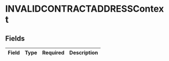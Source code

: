 # INVALIDCONTRACTADDRESSContext


## Fields

| Field       | Type        | Required    | Description |
| ----------- | ----------- | ----------- | ----------- |